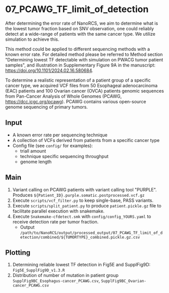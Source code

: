 # 07_PCAWG_TF_limit_of_detection

After determining the error rate of NanoRCS, we aim to determine what is the lowest tumor fraction based on SNV observation, 
one could reliably detect at a wide-range of patients with the same cancer type. We utilize simulation to achieve this. 

This method could be applied to different sequencing methods with a known error rate. For detailed method please be referred to 
Method section "Determining lowest TF detectable with simulation on PWACG tumor patient samples", and illustration in 
Supplementary Figure 9A in the manuscript: https://doi.org/10.1101/2024.02.16.580684. 

To determine a realistic representation of a patient group of a specific cancer type, we acquired VCF files from 50 
Esophageal adenocarcinoma (EAC) patients and 100 Ovarian cancer (OVCA) patients genomic sequences from 
Pan-Cancer Analysis of Whole Genomes (PCAWG, https://dcc.icgc.org/pcawg). PCAWG contains various open-source genome sequencing of primary tumors. 

## Input  
- A known error rate per sequencing technique
- A collection of VCFs derived from patients from a specific cancer type
- Config file (see `config/` for examples): 
  - triall amount
  - technique specific sequencing throughput
  - genome length 

## Main

1. Variant calling on PCAWG patients with variant calling tool "PURPLE". Produces `${Patient_ID}.purple.somatic.postprocessed.vcf.gz`
2. Execute `scripts/vcf_filter.py` to keep single-base, PASS variants. 
3. Execute `scripts/split_patient.py` to produce `patient.pickle.gz` file to facilitate parallel execution with snakemake.
4. Execute `Snakemake-cfdetect.smk` with `config/config_YOURS.yaml` to receive detection rate per tumor fraction.
   - Output `/path/to/NanoRCS/output/processed_output/07_PCAWG_TF_limit_of_detection/combined/${TUMORTYPE}_combined.pickle.gz.csv`

## Plotting
1. Determining reliable lowest TF detection in Fig5E and SupplFig9D: `Fig5E_SupplFig9D_v1.3.R`
2. Distribution of number of mutation in patient group `SupplFig9BC_Esophagus-cancer_PCAWG.csv`, `SupplFig9BC_Ovarian-cancer_PCAWG.csv`